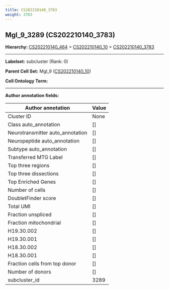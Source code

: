 ```yaml
---
title: CS202210140_3783
weight: 3783
---
```

## Mgl_9_3289 (CS202210140_3783)
<b>Hierarchy: </b>
[CS202210140_464](https://purl.brain-bican.org/taxonomy/CS202210140#CS202210140_464) >
[CS202210140_10](https://purl.brain-bican.org/taxonomy/CS202210140#CS202210140_10) >
[CS202210140_3783](https://purl.brain-bican.org/taxonomy/CS202210140#CS202210140_3783)

---


**Labelset:** subcluster (Rank: 0)

**Parent Cell Set:** Mgl_9 ([CS202210140_10](https://purl.brain-bican.org/taxonomy/CS202210140#CS202210140_10))



**Cell Ontology Term:** 

[MARKER GENES.]: #


---

[TRANSFERRED ANNOTATIONS.]: #


[AUTHOR ANNOTATION FIELDS.]: #


**Author annotation fields:**

| Author annotation | Value |
|-------------------|-------|
|Cluster ID|None|
|Class auto_annotation|[]|
|Neurotransmitter auto_annotation|[]|
|Neuropeptide auto_annotation|[]|
|Subtype auto_annotation|[]|
|Transferred MTG Label|[]|
|Top three regions|[]|
|Top three dissections|[]|
|Top Enriched Genes|[]|
|Number of cells|[]|
|DoubletFinder score|[]|
|Total UMI|[]|
|Fraction unspliced|[]|
|Fraction mitochondrial|[]|
|H19.30.002|[]|
|H19.30.001|[]|
|H18.30.002|[]|
|H18.30.001|[]|
|Fraction cells from top donor|[]|
|Number of donors|[]|
|subcluster_id|3289|
